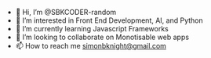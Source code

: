 - 👋 Hi, I’m @SBKCODER-random
- 👀 I’m interested in Front End Development, AI, and Python
- 🌱 I’m currently learning Javascript Frameworks
- 💞️ I’m looking to collaborate on Monotisable web apps
- 📫 How to reach me simonbknight@gmail.com

<!---
SBKCODER-random/SBKCODER-random is a ✨ special ✨ repository because its `README.md` (this file) appears on your GitHub profile.
You can click the Preview link to take a look at your changes.
--->
